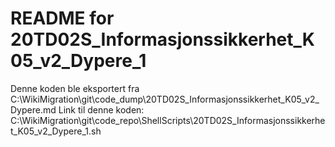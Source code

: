 # README for 20TD02S_Informasjonssikkerhet_K05_v2_Dypere_1
Denne koden ble eksportert fra C:\WikiMigration\git\code_dump\20TD02S_Informasjonssikkerhet_K05_v2_Dypere.md
Link til denne koden: C:\WikiMigration\git\code_repo\ShellScripts\20TD02S_Informasjonssikkerhet_K05_v2_Dypere_1.sh
